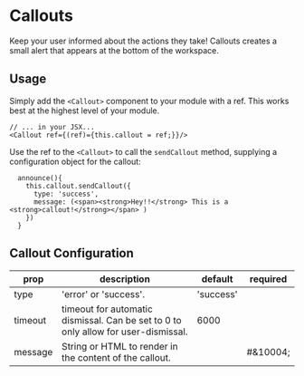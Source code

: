 # Callouts
Keep your user informed about the actions they take! Callouts creates a small alert that appears at the bottom of the workspace.

## Usage
Simply add the `<Callout>` component to your module with a ref. This works best at the highest level of your module.
```
// ... in your JSX...
<Callout ref={(ref)={this.callout = ref;}}/>
```
Use the ref to the `<Callout>` to call the `sendCallout` method, supplying a configuration object for the callout:
```
  announce(){
    this.callout.sendCallout({
      type: 'success',
      message: (<span><strong>Hey!!</strong> This is a <strong>callout!</strong></span> )
    })
  }
```

## Callout Configuration
prop | description | default | required
-- | -- | -- | --
type | 'error' or 'success'. | 'success' |
timeout | timeout for automatic dismissal. Can be set to 0 to only allow for user-dismissal. | 6000 |
message | String or HTML to render in the content of the callout. | | #&10004;
